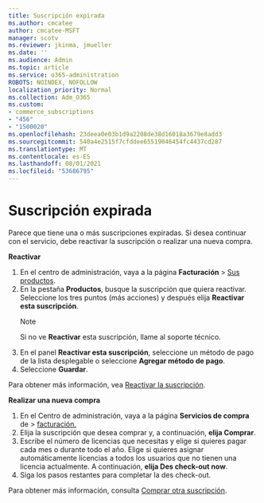 ```yaml
---
title: Suscripción expirada
ms.author: cmcatee
author: cmcatee-MSFT
manager: scotv
ms.reviewer: jkinma, jmueller
ms.date: ''
ms.audience: Admin
ms.topic: article
ms.service: o365-administration
ROBOTS: NOINDEX, NOFOLLOW
localization_priority: Normal
ms.collection: Adm_O365
ms.custom:
- commerce_subscriptions
- "456"
- "1500020"
ms.openlocfilehash: 23deea0e03b1d9a2208de38d16018a3679e8add3
ms.sourcegitcommit: 540a4e2515f7cfddee65519046454fc4437cd287
ms.translationtype: MT
ms.contentlocale: es-ES
ms.lasthandoff: 08/01/2021
ms.locfileid: "53686795"
---
```

# <a name="expired-subscription"></a>Suscripción expirada

Parece que tiene una o más suscripciones expiradas. Si desea continuar con el servicio, debe reactivar la suscripción o realizar una nueva compra.
  
**Reactivar**
  
1. En el centro de administración, vaya a la página **Facturación** \> [Sus productos](https://go.microsoft.com/fwlink/p/?linkid=842054).
2. En la pestaña **Productos**, busque la suscripción que quiera reactivar. Seleccione los tres puntos (más acciones) y después elija **Reactivar esta suscripción**.
    > [!NOTE]
    > Si no ve **Reactivar** esta suscripción, llame al soporte técnico.
3. En el panel **Reactivar esta suscripción**, seleccione un método de pago de la lista desplegable o seleccione **Agregar método de pago**.
4. Seleccione **Guardar**.

Para obtener más información, vea [Reactivar 
la suscripción](/microsoft-365/commerce/subscriptions/reactivate-your-subscription).

**Realizar una nueva compra**
  
1. En el Centro de administración, vaya a la página **Servicios de compra** de \> [facturación.](https://go.microsoft.com/fwlink/p/?linkid=868433)
2. Elija la suscripción que desea comprar y, a continuación, **elija Comprar**.
3. Escribe el número de licencias que necesitas y elige si quieres pagar cada mes o durante todo el año. Elige si quieres asignar automáticamente licencias a todos los usuarios que no tienen una licencia actualmente. A continuación, **elija Des check-out now**.
4. Siga los pasos restantes para completar la des check-out.

Para obtener más información, consulta [Comprar otra suscripción](/microsoft-365/commerce/buy-another-subscription).